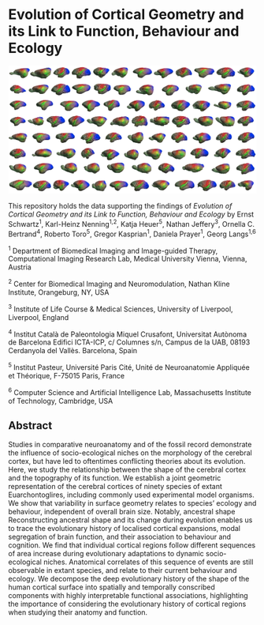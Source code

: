# Evolution of Cortical Geometry and its Link to Function, Behaviour and Ecology

![plot](./images/all_surfaces_small.png)

This repository holds the data supporting the findings of _Evolution of Cortical Geometry and its Link to Function, Behaviour and Ecology_ by Ernst Schwartz<sup>1</sup>,  Karl-Heinz Nenning<sup>1,2</sup>, Katja Heuer<sup>5</sup>, Nathan Jeffery<sup>3</sup>, Ornella C. Bertrand<sup>4</sup>, Roberto Toro<sup>5</sup>, Gregor Kasprian<sup>1</sup>, Daniela Prayer<sup>1</sup>, Georg Langs<sup>1,6</sup>

<sup>1</sup>	Department of Biomedical Imaging and Image-guided Therapy, Computational Imaging Research Lab, Medical University Vienna, Vienna, Austria

<sup>2</sup>	Center for Biomedical Imaging and Neuromodulation, Nathan Kline Institute, Orangeburg, NY, USA

<sup>3</sup>	Institute of Life Course & Medical Sciences, University of Liverpool, Liverpool, England

<sup>4</sup>	Institut Català de Paleontologia Miquel Crusafont, Universitat Autònoma de Barcelona Edifici ICTA-ICP, c/ Columnes s/n, Campus de la UAB, 08193 Cerdanyola del Vallès. Barcelona, Spain

<sup>5</sup>	Institut Pasteur, Université Paris Cité, Unité de Neuroanatomie Appliquée et Théorique, F-75015 Paris, France

<sup>6</sup>	Computer Science and Artificial Intelligence Lab, Massachusetts Institute of Technology, Cambridge, USA


## Abstract
Studies in comparative neuroanatomy and of the fossil record demonstrate the influence of socio-ecological niches on the morphology of the cerebral cortex, but have led to oftentimes conflicting theories about its evolution. Here, we study the relationship between the shape of the cerebral cortex and the topography of its function. We establish a joint geometric representation of the cerebral cortices of ninety species of extant Euarchontoglires, including commonly used experimental model organisms. We show that variability in surface geometry relates to species’ ecology and behaviour, independent of overall brain size. Notably, ancestral shape Reconstructing ancestral shape and its change during evolution  enables us to trace the evolutionary history of localised cortical expansions, modal segregation of brain function, and their association to behaviour and cognition. We find that individual cortical regions follow different sequences of area increase during evolutionary adaptations to dynamic socio-ecological niches. Anatomical correlates of this sequence of events are still observable in extant species, and relate to their current behaviour and ecology.  We decompose the deep evolutionary history of the shape of the human cortical surface into spatially and temporally conscribed components with highly interpretable functional associations, highlighting the importance of considering the evolutionary history of cortical regions when studying their anatomy and function.
